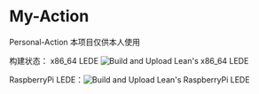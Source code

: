 # My-Action
Personal-Action
本项目仅供本人使用

构建状态：
x86_64 LEDE ![Build and Upload Lean's x86_64 LEDE](https://github.com/1orz/My-action/workflows/Build%20and%20Upload%20Lean's%20x86_64%20LEDE/badge.svg)

RaspberryPi LEDE：![Build and Upload Lean's RaspberryPi LEDE](https://github.com/1orz/My-action/workflows/Build%20and%20Upload%20Lean's%20RaspberryPi%20LEDE/badge.svg)


